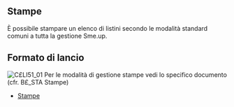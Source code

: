 ## Stampe
È possibile stampare un elenco di listini secondo le modalità standard comuni a tutta la gestione Sme.up.
## Formato di lancio
![C£LI51_01](http://localhost:3000/immagini/MBDOC_OGG-P_C£LI51A/CXLI51_01.png)
Per le modalità di gestione stampe vedi lo specifico documento (cfr. B£_STA Stampe)
- [Stampe](Sorgenti/MB/DOC_OPE/B£_STA)
